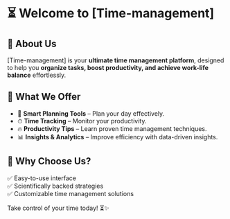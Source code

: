# ⏳ Welcome to [Time-management]  

## 🚀 About Us  
[Time-management] is your **ultimate time management platform**, designed to help you **organize tasks, boost productivity, and achieve work-life balance** effortlessly.  

## 🎯 What We Offer  
- 📅 **Smart Planning Tools** – Plan your day effectively.  
- ⏱ **Time Tracking** – Monitor your productivity.  
- 🔥 **Productivity Tips** – Learn proven time management techniques.  
- 📊 **Insights & Analytics** – Improve efficiency with data-driven insights.  

## 🌟 Why Choose Us?  
✅ Easy-to-use interface  
✅ Scientifically backed strategies  
✅ Customizable time management solutions  

Take control of your time today! ⏳✨  
